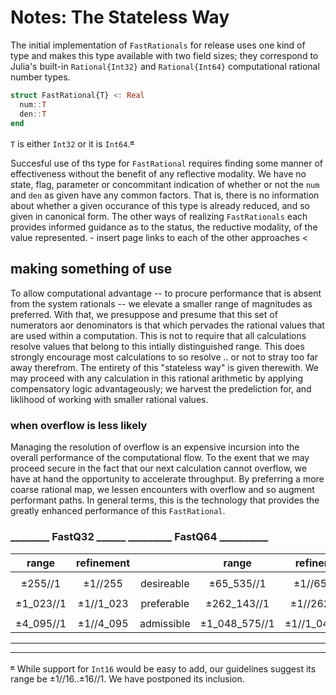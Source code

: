 # Notes:  The Stateless Way

The initial implementation of `FastRationals` for release uses one kind of type and makes this type available with two field sizes; they correspond to Julia's built-in `Rational{Int32}` and `Rational{Int64}` computational rational number types.

```julia
struct FastRational{T} <: Real
  num::T
  den::T
end
```
`T` is either `Int32` or it is `Int64`.<sup>[𝓪](#Int16)</sup>

Succesful use of ths type for `FastRational` requires finding some manner of effectiveness without the benefit of any reflective modality.  We have no state, flag, parameter or concommitant indication of whether or not the `num` and `den` as given have any common factors.  That is, there is no information about whether a given occurance of this type is already reduced, and so given in canonical form.  The other ways of realizing `FastRationals` each provides informed guidance as to the status, the reductive modality, of the value represented. 
    - insert page links to each of the other approaches <

## making something of use

To allow computational advantage -- to procure performance that is absent from the system rationals -- we elevate a smaller range of magnitudes as preferred. With that, we presuppose and presume that this set of numerators aor denominators is that which pervades the rational values that are used within a computation.  This is not to require that all calculations resolve values that belong to this intially distinguished range.  This does strongly encourage most calculations to so resolve .. or not to stray too far away therefrom.  The entirety of this "stateless way" is given therewith. We may proceed with any calculation in this rational arithmetic by applying compensatory logic advantageously; we harvest the predeliction for, and liklihood of working with smaller rational values.

### when overflow is less likely

Managing the resolution of overflow is an expensive incursion into the overall performance of the computational flow.  To the exent that we may proceed secure in the fact that our next calculation cannot overflow, we have at hand the opportunity to accelerate throughput.  By preferring a more coarse rational map, we lessen encounters with overflow and so augment performant paths.  In general terms, this is the technology that provides the greatly enhanced performance of this `FastRational`.


  ###     ________  FastQ32  ______               _________  FastQ64  __________
  |  range      | refinement  |                | range           | refinement     |
  |:-----------:|:-----------:|:--------------:|:---------------:|:--------------:|
  |             |             |                |                 |                |
  |    ±255//1  |  ±1//255    |    desireable  |     ±65_535//1  |  ±1//65_535    |
  |             |             |                |                 |                |
  |  ±1_023//1  |  ±1//1_023  |    preferable  |   ±262_143//1   |  ±1//262_143   |
  |             |             |                |                 |                |
  | ±4_095//1   |  ±1//4_095  |    admissible  |  ±1_048_575//1  | ±1//1_048_575  |

----





----

<sup><a name="Int16">[𝓪](#annotation)</a></sup> While support for `Int16` would be easy to add, our guidelines suggest its range be  ±1//16..±16//1. We have postponed its inclusion.

